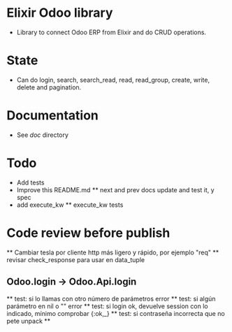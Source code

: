 # Elixir Odoo library

* Library to connect Odoo ERP from Elixir and do CRUD operations.

# State

* Can do login, search, search_read, read, read_group, create, write, delete and pagination.

# Documentation

* See _doc_ directory


# Todo

* Add tests
* Improve this README.md
** next and prev docs update and test it, y spec
* add execute_kw
** execute_kw tests


# Code review before publish

** Cambiar tesla por cliente http más ligero y rápido, por ejemplo "req"
** revisar check_response para usar en data_tuple

## Odoo.login -> Odoo.Api.login
  ** test: si lo llamas con otro número de parámetros error
  ** test: si algún parámetro en nil o "" error
  ** test: si login ok, devuelve session con lo indicado, mínimo comprobar {:ok,_}
  ** test: si contraseña incorrecta que no pete unpack
  ** 